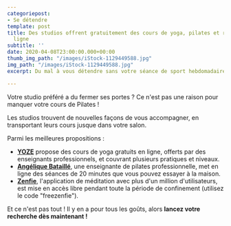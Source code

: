 ```yaml
---
categoriepost:
- Se détendre
template: post
title: Des studios offrent gratuitement des cours de yoga, pilates et relaxation en
  ligne
subtitle: ''
date: 2020-04-08T23:00:00.000+00:00
thumb_img_path: "/images/iStock-1129449588.jpg"
img_path: "/images/iStock-1129449588.jpg"
excerpt: Du mal à vous détendre sans votre séance de sport hebdomadaire?

---
```

Votre studio préféré a du fermer ses portes ? Ce n'est pas une raison pour manquer votre cours de Pilates !

Les studios trouvent de nouvelles façons de vous accompagner, en transportant leurs cours jusque dans votre salon.

Parmi les meilleures propositions :

* [**YOZE**](https://yoze.fr/) propose des cours de yoga gratuits en ligne, offerts par des enseignants professionnels, et couvrant plusieurs pratiques et niveaux.
* [**Angélique Bataillé**](https://www.youtube.com/channel/UCyErGfChj2SZC6PrC4NA22w/videos), une enseignante de pilates professionnelle, met en ligne des séances de 20 minutes que vous pouvez essayer à la maison.
* [**Zenfie**](https://www.zenfie.com/fr/), l'application de méditation avec plus d'un million d'utilisateurs, est mise en accès libre pendant toute la période de confinement (utilisez le code "freezenfie").

Et ce n'est pas tout ! Il y en a pour tous les goûts, alors **lancez votre recherche dès maintenant !**